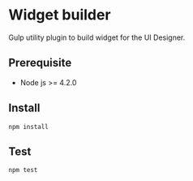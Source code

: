 # Widget builder

Gulp utility plugin to build widget for the UI Designer.

## Prerequisite
- Node js >= 4.2.0

## Install
```
npm install
```

## Test
```
npm test
```

